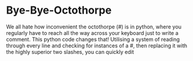 # Bye-Bye-Octothorpe
We all hate how inconvenient the octothorpe (#) is in python, where you regularly have to reach all the way across your keyboard just to write a comment. This python code changes that! Utilising a system of reading through every line and checking for instances of a #, then replacing it with the highly superior two slashes, you can quickly edit
